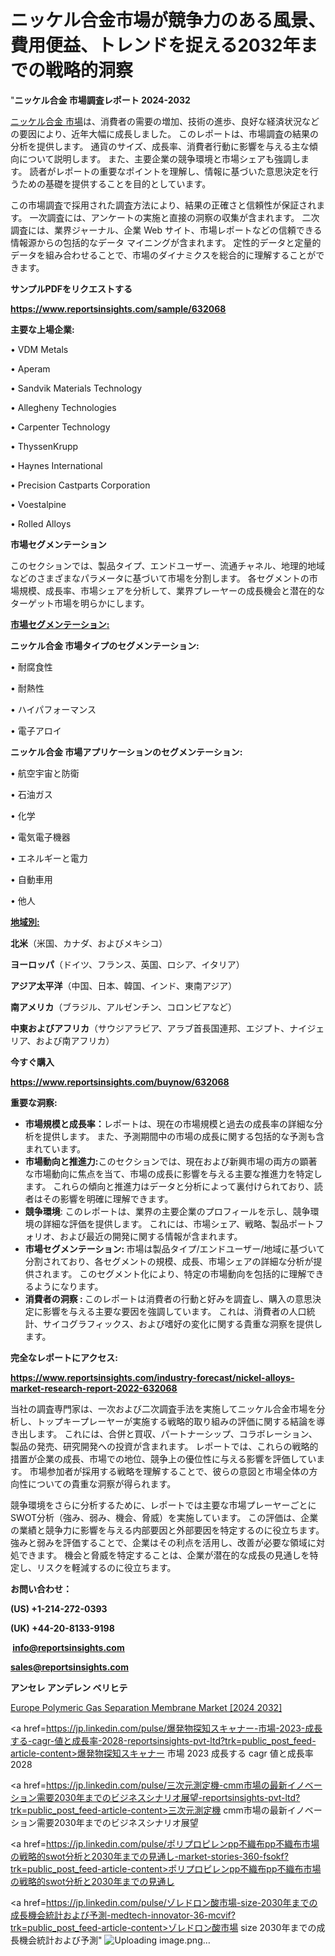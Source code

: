 # ニッケル合金市場が競争力のある風景、費用便益、トレンドを捉える2032年までの戦略的洞察

"<strong>ニッケル合金 市場調査レポート 2024-2032</strong>

<a href=https://www.reportsinsights.com/sample/632068>ニッケル合金 市場</a>は、消費者の需要の増加、技術の進歩、良好な経済状況などの要因により、近年大幅に成長しました。 このレポートは、市場調査の結果の分析を提供します。 通貨のサイズ、成長率、消費者行動に影響を与える主な傾向について説明します。 また、主要企業の競争環境と市場シェアも強調します。 読者がレポートの重要なポイントを理解し、情報に基づいた意思決定を行うための基礎を提供することを目的としています。

この市場調査で採用された調査方法により、結果の正確さと信頼性が保証されます。 一次調査には、アンケートの実施と直接の洞察の収集が含まれます。 二次調査には、業界ジャーナル、企業 Web サイト、市場レポートなどの信頼できる情報源からの包括的なデータ マイニングが含まれます。 定性的データと定量的データを組み合わせることで、市場のダイナミクスを総合的に理解することができます。

<strong><b>サンプルPDFをリクエストする</b></strong>

<a href=https://www.reportsinsights.com/sample/632068><strong><u>https://www.reportsinsights.com/sample/632068</u></strong></a>

<strong>主要な上場企業:</strong>

• VDM Metals

• Aperam

• Sandvik Materials Technology

• Allegheny Technologies

• Carpenter Technology

• ThyssenKrupp

• Haynes International

• Precision Castparts Corporation

• Voestalpine

• Rolled Alloys

<strong>市場セグメンテーション</strong>

このセクションでは、製品タイプ、エンドユーザー、流通チャネル、地理的地域などのさまざまなパラメータに基づいて市場を分割します。 各セグメントの市場規模、成長率、市場シェアを分析して、業界プレーヤーの成長機会と潜在的なターゲット市場を明らかにします。

<strong><u>市場セグメンテーション</u></strong><strong><u>:</u></strong>

<strong>ニッケル合金 市場タイプのセグメンテーション:</strong>

• 耐腐食性

• 耐熱性

• ハイパフォーマンス

• 電子アロイ

<strong>ニッケル合金 市場アプリケーションのセグメンテーション:</strong>

• 航空宇宙と防衛

• 石油ガス

• 化学

• 電気電子機器

• エネルギーと電力

• 自動車用

• 他人

<strong><u>地域別</u></strong><strong><u>:</u></strong>

<strong>北米</strong>（米国、カナダ、およびメキシコ）

<strong>ヨーロッパ</strong>（ドイツ、フランス、英国、ロシア、イタリア）

<strong>アジア太平洋</strong>（中国、日本、韓国、インド、東南アジア）

<strong>南アメリカ</strong>（ブラジル、アルゼンチン、コロンビアなど）

<strong>中東およびアフリカ</strong>（サウジアラビア、アラブ首長国連邦、エジプト、ナイジェリア、および南アフリカ）

<strong>今すぐ購入</strong>

<a href=https://www.reportsinsights.com/buynow/632068><strong><u>https://www.reportsinsights.com/buynow/632068</u></strong></a>

<strong>重要な洞察:</strong>
<ul>
  <li><strong>市場規模と成長率：</strong>レポートは、現在の市場規模と過去の成長率の詳細な分析を提供します。 また、予測期間中の市場の成長に関する包括的な予測も含まれています。</li>
  <li><strong>市場動向と推進力:</strong>このセクションでは、現在および新興市場の両方の顕著な市場動向に焦点を当て、市場の成長に影響を与える主要な推進力を特定します。 これらの傾向と推進力はデータと分析によって裏付けられており、読者はその影響を明確に理解できます。</li>
  <li><strong>競争環境</strong>: このレポートは、業界の主要企業のプロフィールを示し、競争環境の詳細な評価を提供します。 これには、市場シェア、戦略、製品ポートフォリオ、および最近の開発に関する情報が含まれます。</li>
  <li><strong>市場セグメンテーション: </strong>市場は製品タイプ/エンドユーザー/地域に基づいて分割されており、各セグメントの規模、成長、市場シェアの詳細な分析が提供されます。 このセグメント化により、特定の市場動向を包括的に理解できるようになります。</li>
  <li><strong>消費者の洞察 : </strong>このレポートは消費者の行動と好みを調査し、購入の意思決定に影響を与える主要な要因を強調しています。 これは、消費者の人口統計、サイコグラフィックス、および嗜好の変化に関する貴重な洞察を提供します。</li>
</ul>
<strong>完全なレポートにアクセス:</strong>

<a href=https://www.reportsinsights.com/industry-forecast/nickel-alloys-market-research-report-2022-632068><strong><u><b>https://www.reportsinsights.com/industry-forecast/nickel-alloys-market-research-report-2022-632068</b></u></strong></a>

当社の調査専門家は、一次および二次調査手法を実施してニッケル合金市場を分析し、トップキープレーヤーが実施する戦略的取り組みの評価に関する結論を導き出します。 これには、合併と買収、パートナーシップ、コラボレーション、製品の発売、研究開発への投資が含まれます。 レポートでは、これらの戦略的措置が企業の成長、市場での地位、競争上の優位性に与える影響を評価しています。 市場参加者が採用する戦略を理解することで、彼らの意図と市場全体の方向性についての貴重な洞察が得られます。

競争環境をさらに分析するために、レポートでは主要な市場プレーヤーごとにSWOT分析（強み、弱み、機会、脅威）を実施しています。 この評価は、企業の業績と競争力に影響を与える内部要因と外部要因を特定するのに役立ちます。 強みと弱みを評価することで、企業はその利点を活用し、改善が必要な領域に対処できます。 機会と脅威を特定することは、企業が潜在的な成長の見通しを特定し、リスクを軽減するのに役立ちます。

<strong>お問い合わせ：</strong>

<strong>(US) +1-214-272-0393</strong>

<strong>(UK) +44-20-8133-9198</strong>

<strong> </strong><a href=info@reportsinsights.com><strong><u>info@reportsinsights.com</u></strong></a>

<a href=sales@reportsinsights.com><strong><u>sales@reportsinsights.com</u></strong></a>

<strong>アンセレ アンデレン ベリヒテ</strong>

<a href=https://www.linkedin.com/pulse/europe-polymeric-gas-separation-membrane-markets-davif/>Europe Polymeric Gas Separation Membrane Market [2024 2032]</a>

<a href=https://jp.linkedin.com/pulse/爆発物探知スキャナー-市場-2023-成長する-cagr-値と成長率-2028-reportsinsights-pvt-ltd?trk=public_post_feed-article-content>爆発物探知スキャナー 市場 2023 成長する cagr 値と成長率 2028</a>

<a href=https://jp.linkedin.com/pulse/三次元測定機-cmm市場の最新イノベーション需要2030年までのビジネスシナリオ展望-reportsinsights-pvt-ltd?trk=public_post_feed-article-content>三次元測定機 cmm市場の最新イノベーション需要2030年までのビジネスシナリオ展望</a>

<a href=https://jp.linkedin.com/pulse/ポリプロピレンpp不織布pp不織布市場の戦略的swot分析と2030年までの見通し-market-stories-360-fsokf?trk=public_post_feed-article-content>ポリプロピレンpp不織布pp不織布市場の戦略的swot分析と2030年までの見通し</a>

<a href=https://jp.linkedin.com/pulse/ゾレドロン酸市場-size-2030年までの成長機会統計および予測-medtech-innovator-36-mcvif?trk=public_post_feed-article-content>ゾレドロン酸市場 size 2030年までの成長機会統計および予測</a>"
![Uploading image.png…]()
